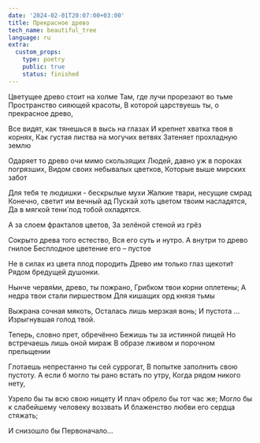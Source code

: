```yaml
---
date: '2024-02-01T20:07:00+03:00'
title: Прекрасное древо
tech_name: beautiful_tree
language: ru
extra:
  custom_props:
    type: poetry
    public: true
    status: finished
---
```


Цветущее древо стоит на холме
Там, где лучи прорезают во тьме
Пространство сияющей красоты,
В которой царствуешь ты, о прекрасное древо,
 
Все видят, как тянешься в высь на глазах
И крепнет хватка твоя в корнях,
Как густая листва на могучих ветвях
Затеняет прохладную землю
 
Одаряет то древо очи мимо скользящих
Людей, давно уж в пороках погрязших,
Видом своих небывалых цветков,
Которые выше мирских забот
 
Для тебя те людишки - бескрылые мухи
Жалкие твари, несущие смрад
Конечно, светит им вечный ад
Пускай хоть цветом твоим насладятся,
Да в мягкой тени́ под тобой охладятся.
 
А за слоем фракталов цветов,
За зелёной стеной из грёз
 
Сокрыто древа того естество,
Вся его суть и нутро.
А внутри то древо гнилое
Бесплодное цветение его – пустое
 
Не в силах из цвета плод породить
Древо им только глаз щекоти́т
Рядом бредущей душонки.
 
Нынче червя́ми, древо, ты пожрано,
Грибком твои корни оплетены;
А недра твои стали пиршеством
Для кишащих орд князя тьмы
 
Выжрана сочная мякоть,
Осталась лишь мерзкая вонь;
И пустота …
Изрыгнувшая голод твой.

Теперь, словно прет, обречённо 
Бежишь ты за истинной пищей
Но встречаешь лишь оной мираж
В образе лживом и порочном прельщении

Глотаешь непрестанно ты сей суррогат,
В попытке заполнить свою пустоту.
А если б могло ты рано встать по утру,
Когда рядом никого нету,

Узрело бы ты всю свою нищету
И плач обрело бы тот час же;
Могло бы к слабейшему человеку воззвать
И блаженство любви его сердца стяжать;

И снизошло бы Первоначало…
